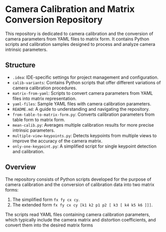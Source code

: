# Camera Calibration and Matrix Conversion Repository

This repository is dedicated to camera calibration and the conversion of camera parameters from YAML files to matrix form. It contains Python scripts and calibration samples designed to process and analyze camera intrinsic parameters.

## Structure

- `.idea`: IDE-specific settings for project management and configuration.
- `calib-variants`: Contains Python scripts that offer different variations of camera calibration procedures.
- `matrix-from-yaml`: Scripts to convert camera parameters from YAML files into matrix representation.
- `yaml-files`: Sample YAML files with camera calibration parameters.
- `README.md`: A guide to understanding and navigating the repository.
- `from-table-to-matrix-form.py`: Converts calibration parameters from table form to matrix form.
- `mean-calib.py`: Averages multiple calibration results for more precise intrinsic parameters.
- `multiple-view-keypoints.py`: Detects keypoints from multiple views to improve the accuracy of the camera matrix.
- `only-one-keypoint.py`: A simplified script for single keypoint detection and calibration.

## Overview

The repository consists of Python scripts developed for the purpose of camera calibration and the conversion of calibration data into two matrix forms:

1. The simplified form `fx fy cx cy`.
2. The extended form `fx fy cx cy [k1 k2 p1 p2 [ k3 [ k4 k5 k6 ]]]`.

The scripts read YAML files containing camera calibration parameters, which typically include the camera matrix and distortion coefficients, and convert them into the desired matrix forms